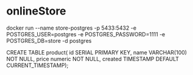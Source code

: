 # onlineStore


docker run --name store-postgres -p 5433:5432 -e POSTGRES_USER=postgres -e POSTGRES_PASSWORD=1111 -e POSTGRES_DB=store -d postgres

CREATE TABLE product( id SERIAL PRIMARY KEY, name VARCHAR(100) NOT NULL, price numeric NOT NULL, created TIMESTAMP DEFAULT CURRENT_TIMESTAMP);
